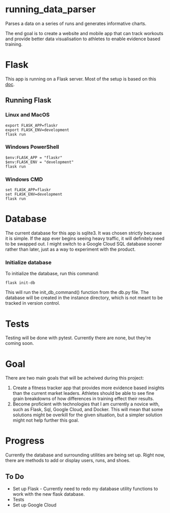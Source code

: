 # running_data_parser
Parses a data on a series of runs and generates informative charts.

The end goal is to create a website and mobile app that can track workouts and provide better data visualisation to athletes to enable evidence based training.

# Flask
This app is running on a Flask server. Most of the setup is based on this [doc](http://flask.pocoo.org/docs/1.0/tutorial/factory/).
## Running Flask
### Linux and MacOS
```
export FLASK_APP=flaskr
export FLASK_ENV=development
flask run
```
### Windows PowerShell
```
$env:FLASK_APP = "flaskr"
$env:FLASK_ENV = "development"
flask run
```
### Windows CMD
```
set FLASK_APP=flaskr
set FLASK_ENV=development
flask run
```

# Database
The current database for this app is sqlite3. It was chosen strictly because it is simple. If the app ever begins seeing heavy traffic, it will definitely need to be swapped out. I might switch to a Google Cloud SQL database sooner rather than later, just as a way to experiment with the product.
### Initialize database
To initialize the database, run this command:
```
flask init-db
```
This will run the init_db_command() function from the db.py file. The database will be created in the instance directory, which is not meant to be tracked in version control.

# Tests
Testing will be done with pytest. Currently there are none, but they're coming soon.

# Goal
There are two main goals that will be acheived during this project:

1. Create a fitness tracker app that provides more evidence based insights than the current market leaders. Athletes should be able to see fine grain breakdowns of how differences in training effect their results.
2. Become proficient with technologies that I am currently a novice with, such as Flask, Sql, Google Cloud, and Docker. This will mean that some solutions might be overkill for the given situation, but a simpler solution might not help further this goal. 

# Progress
Currently the database and surrounding utilities are being set up. Right now, there are methods to add or display users, runs, and shoes.

## To Do
* Set up Flask - Currently need to redo my database utility functions to work with the new flask database.
* Tests
* Set up Google Cloud
